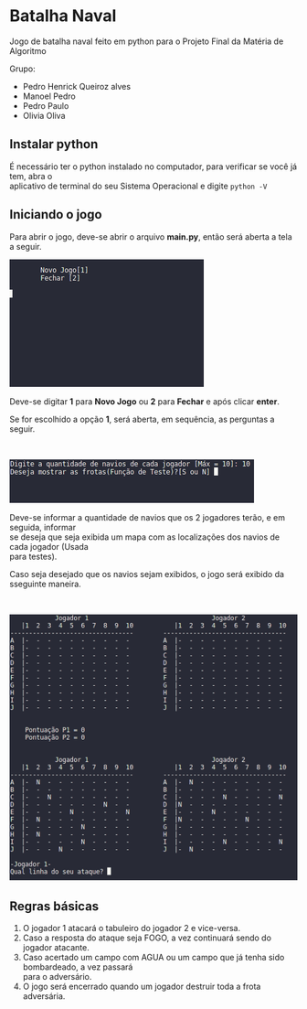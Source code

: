 # Batalha Naval
  
Jogo de batalha naval feito em python para o Projeto Final da Matéria de Algoritmo

Grupo: 

* Pedro Henrick Queiroz alves
* Manoel Pedro
* Pedro Paulo
* Olivia Oliva

## Instalar python

É necessário ter o python instalado no computador, para verificar se você já tem, abra o <br>
aplicativo de terminal do seu Sistema Operacional e digite `python -V`


## Iniciando o jogo

Para abrir o jogo, deve-se abrir o arquivo <b>main.py</b>, então será aberta a tela a seguir.

![Tela de inicio](/readme/tela-inicial.png)

Deve-se digitar <b>1</b> para <b>Novo Jogo</b> ou <b>2</b> para <b>Fechar</b> e após clicar <b>enter</b>.

Se for escolhido a opção <b>1</b>, será aberta, em sequência, as perguntas a seguir.
<br>



</br>

![Tela Opções](/readme/tela-opções.png)

Deve-se informar a quantidade de navios que os 2 jogadores terão, e em seguida, informar<br>
se deseja que seja exibida um mapa com as localizações dos navios de cada jogador (Usada <br>
para testes).

Caso seja desejado que os navios sejam exibidos, o jogo será exibido da sseguinte maneira.
<br>


</br>

![Mapa Navios](/readme/mapa-frotas.png)

## Regras básicas

1. O jogador 1 atacará o tabuleiro do jogador 2 e vice-versa.
2. Caso a resposta do ataque seja FOGO, a vez continuará sendo do jogador atacante.
3. Caso acertado um campo com AGUA ou um campo que já tenha sido bombardeado, a vez passará <br>
para o adversário.
4. O jogo será encerrado quando um jogador destruir toda a frota adversária.

